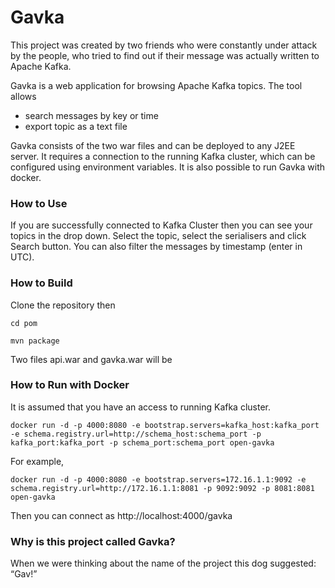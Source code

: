 # Gavka #

This project was created by two friends who were constantly under attack by the people, who tried to find out if their message was actually written to Apache Kafka.

Gavka is a web application for browsing Apache Kafka topics. The tool allows
  * search messages by key or time
  * export topic as a text file
  
Gavka consists of the two war files and can be deployed to any J2EE server. It requires a connection to the running Kafka cluster, which can be configured using environment variables. It is also possible to run Gavka with docker.

### How to Use ###

If you are successfully connected to Kafka Cluster then you can see your topics in the drop down.  Select the topic, select the serialisers and click Search button. You can also filter the messages by timestamp (enter in UTC).

### How to Build ###

Clone the repository then

`cd pom`

`mvn package`

Two files api.war and gavka.war will be 

### How to Run with Docker ###

It is assumed that you have an access to running Kafka cluster.

`docker run -d -p 4000:8080 -e bootstrap.servers=kafka_host:kafka_port -e schema.registry.url=http://schema_host:schema_port -p kafka_port:kafka_port -p schema_port:schema_port open-gavka`

For example,

`docker run -d -p 4000:8080 -e bootstrap.servers=172.16.1.1:9092 -e schema.registry.url=http://172.16.1.1:8081 -p 9092:9092 -p 8081:8081 open-gavka`

Then you can connect as http://localhost:4000/gavka

### Why is this project called Gavka? ###

When we were thinking about the name of the project this dog suggested: “Gav!” 
